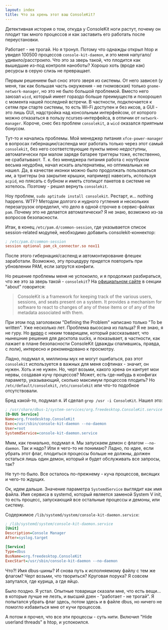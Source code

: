 ```yaml
---
layout: index
title: Что за хрень этот ваш ConsoleKit?
---
```


Детективная история о том, откуда у ConsoleKit ноги растут, почему он плодит так
много процессов и как заставить его работать после переустановки.

Работает - не трогай. Но я тронул. Потому что однажды открыл htop и увидел
100500 процессов `console-kit-daemon`, и это меня напугало/удивило/расстроило.
Что это за зверь такой, что плодится как вышедшие из-под контроля наноботы?
Хорошо хоть (вроде как) ресурсы в серую слизь не превращает.

Первым решением был снос этого зверя из системы. От него зависел (у меня, так
как большая часть окружения - не гномовская) только `gnome-network-manager`, но
это не было большой проблемой. Вместо него заюзал `wicd`, который имеет гораздо
больше преимуществ и похорошел с момента нашей последней встречи.  В частности,
подключается к сетям при старте системы, то есть Wi-Fi доступен и без иксов, а
GUI - это лишь GUI, надстройка над консольным интерфейсом, от которого можно
отказаться в пользу ncurses-интерфейса, в отличии от `network-manager`. Короче,
снес без проблем `consolekit`, а `wicd` оказался приятным бонусом.

Тут-то и начались проблемы. Мой менеджер питания `xfce-power-manager` в вопросах
гибернации/саспенда мог работать только через этот самый `consolekit`, без него
соответствующие пункты меню недоступны, автоматически при малом заряде батарее
триггеры тоже, естественно, не срабатывают. Т. к. без менеджера питания работа с
ноутбуком весьма неудобна, начал искать альтернативы, но оптимальных не нашел.
Да, в качестве иконки можно было продолжать пользоваться им, а триггеры (на
закрытие крышки, например) навесить, используя `acpid`, но плясать с бубном и
иметь стопицот пакетов в системе не хотелось. Поэтому - решил вернуть
`consolekit`.

Ноу проблем, `sudo aptitude install consolekit`. Рестарт, и... nothing happens.
WTF? Методом долгого и нудного гугления и нескольких перезагрузок определил, что
дело в одной строчке в сервис-файлах `pam`. Почему это не делается
автоматически? Я не знаю, возможно из-за вопросов безопасности.

Итак, в конец `/etc/pam.d/common-session`, где указывается список
session-related модулей, необходимо добавить consolekit-коннектор:

```ini
; /etc/pam.d/common-session
session optional pam_ck_connector.so nox11
```

После этого гибернация/саспенд и автомонтирование флешек заработали. Возможно,
эту процедуру придется повторить при убновлении PAM, если затрутся конфиги.

Но решение проблемы меня не успокоило, и я продолжил разбираться, что же это за
зверь такой - `consolekit`? На [официальном сайте][ConsoleKit] в секции "about"
говорится:

> ConsoleKit is a framework for keeping track of the various users, sessions,
> and seats present on a system. It provides a mechanism for software to react
> to changes of any of these items or of any of the metadata associated with
> them.

При этом под заголовком "Defining the Problem" написано только "To be written".
Уже несколько лет. Проблема высосана из пальца? Я не знаю, я не гуру. Но
[видео][] с неким товарищем, который рассказывает, что нынешние решения для
десктопа sucks, и показывает, в частности, как лажает в плане безопасности
ConsoleKit (дважды спалившись, правда, с лоли), интересно и рекомендовано к
просмотру.

Ладно, подумал я, миллионы мух не могут ошибаться, раз этот `consolekit`
используется в важных для меня софтинах - значит, он нужен. Хоть и не нужен. Но,
черт возьми, какого хрена он кантует мои нервы, создавая кучу процессов? Может,
есть где-нибудь в конфигах параметр, указывающий, сколько максимум процессов
плодить? Но `/etc/default/consolekit`, `/etc/consolekit` или что-то подобное
отсутствовали.

Бред какой-то, подумал я. И сделал `grep /usr -i ConsoleKit`. Нашел это:

```ini
; /usr/share/dbus-1/system-services/org.freedesktop.ConsoleKit.service
[D-BUS Service]
Name=org.freedesktop.ConsoleKit
Exec=/usr/sbin/console-kit-daemon --no-daemon
User=root
SystemdService=console-kit-daemon.service
```

Ммм, как гениально, подумал я. Мы запускаем демон с флагом `--no-daemon`. Так и
надо? Или я чего-то не понимаю? Ладно, по идее, если убрать этот флаг, плодиться
процессы больше не должны, должен остаться лишь один демон, который и будет
обслуживать все запросы, так?

Не тут-то было. Все осталось по-прежнему - куча процессов, висящих и чего-то
ждущих.

Ок, идем дальше. Значение параметра `SystemdService` выглядит как имя файла. Имя
сервиса в systemd, который является заменой System V init, то есть процесс,
запускающий все остальные процессы и демоны, или систему.

Содержимое `/lib/systemd/system/console-kit-daemon.service`:

```ini
; /lib/systemd/system/console-kit-daemon.service
[Unit]
Description=Console Manager
After=syslog.target

[Service]
Type=dbus
BusName=org.freedesktop.ConsoleKit
ExecStart=/usr/sbin/console-kit-daemon --no-daemon
```

Что?! Имя dbus-шины? И снова путь к исполняемому файлу с тем же флагом? Черт
возьми, что твориться? Круговая порука? Я совсем запутался, где курица, а где
яйцо.

Было поздно. Я устал. Опытные товарищи сказали мне, что есть вещи... в которые
лучше не лезть, и высший дзен - "работает - не трогай". Я попытался убрать флаг
здесь, потом здесь и в файле dbus, но ничего не помогло избавиться мне от кучи
процессов.

А потом я прочел, что все эти процессы - суть нити. Включил "Hide userland
threads" в htop, и успокоился.



[ConsoleKit]: http://www.freedesktop.org/software/ConsoleKit/doc/ConsoleKit.html
[видео]: http://www.youtube.com/watch?v=ZTdUmlGxVo0
